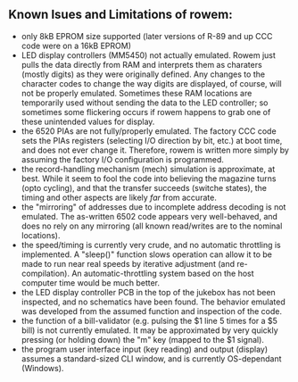 Known Isues and Limitations of rowem:
------------------------------------
- only 8kB EPROM size supported (later versions of R-89 and up CCC code were on a 16kB EPROM)
- LED display controllers (MM5450) not actually emulated.  Rowem just pulls the data directly from RAM and interprets them as charaters (mostly digits) as they were originally defined.  Any changes to the character codes to change the way digits are displayed, of course, will not be properly emulated.  Sometimes these RAM locations are temporarily used without sending the data to the LED controller; so sometimes some flickering occurs if rowem happens to grab one of these unintended values for display.
- the 6520 PIAs are not fully/properly emulated.  The factory CCC code sets the PIAs registers (selecting I/O direction by bit, etc.) at boot time, and does not ever change it.  Therefore, rowem is written more simply by assuming the factory I/O configuration is programmed.
- the record-handling mechanism (mech) simulation is approximate, at best.  While it seem to fool the code into believing the magazine turns (opto cycling), and that the transfer succeeds (switche states), the timing and other aspects are likely *far* from accurate.
- the "mirroring" of addresses due to incomplete address decoding is not emulated.  The as-written 6502 code appears very well-behaved, and does no rely on any mirroring (all known read/writes are to the nominal locations).
- the speed/timing is currently very crude, and no automatic throttling is implemented.  A "sleep()" function slows operation can allow it to be made to run near real speeds by iterative adjustment (and re-compilation).  An automatic-throttling system based on the host computer time would be much better.
- the LED display controller PCB in the top of the jukebox has not been inspected, and no schematics have been found.  The behavior emulated was developed from the assumed function and inspection of the code.
- the function of a bill-validator (e.g. pulsing the $1 line 5 times for a $5 bill) is not currently emulated.  It may be approximated by very quickly pressing (or holding down) the "m" key (mapped to the $1 signal). 
- the program user interface input (key reading) and output (display) assumes a standard-sized CLI window, and is currently OS-dependant (Windows).
